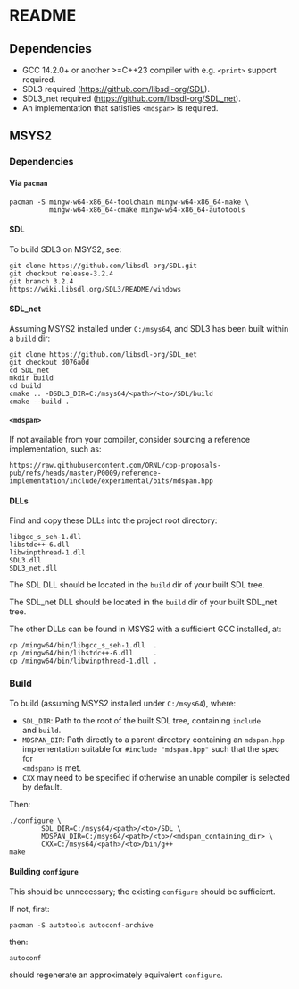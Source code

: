 # README

## Dependencies

- GCC 14.2.0+ or another >=C++23 compiler with e.g. `<print>` support required.
- SDL3 required (https://github.com/libsdl-org/SDL).
- SDL3_net required (https://github.com/libsdl-org/SDL_net).
- An implementation that satisfies `<mdspan>` is required.

## MSYS2

### Dependencies

#### Via `pacman`

    pacman -S mingw-w64-x86_64-toolchain mingw-w64-x86_64-make \
              mingw-w64-x86_64-cmake mingw-w64-x86_64-autotools

#### SDL

To build SDL3 on MSYS2, see:

    git clone https://github.com/libsdl-org/SDL.git
    git checkout release-3.2.4
    git branch 3.2.4
    https://wiki.libsdl.org/SDL3/README/windows

#### SDL_net

Assuming MSYS2 installed under `C:/msys64`, and SDL3 has been built within
a `build` dir:

    git clone https://github.com/libsdl-org/SDL_net
    git checkout d076a0d
    cd SDL_net
    mkdir build
    cd build
    cmake .. -DSDL3_DIR=C:/msys64/<path>/<to>/SDL/build
    cmake --build .

#### `<mdspan>`

If not available from your compiler, consider sourcing a reference
implementation, such as:

    https://raw.githubusercontent.com/ORNL/cpp-proposals-pub/refs/heads/master/P0009/reference-implementation/include/experimental/bits/mdspan.hpp

#### DLLs

Find and copy these DLLs into the project root directory:

    libgcc_s_seh-1.dll
    libstdc++-6.dll
    libwinpthread-1.dll
    SDL3.dll
    SDL3_net.dll

The SDL DLL should be located in the `build` dir of your built SDL tree.

The SDL_net DLL should be located in the `build` dir of your built SDL_net tree.

The other DLLs can be found in MSYS2 with a sufficient GCC installed, at:

    cp /mingw64/bin/libgcc_s_seh-1.dll  .
    cp /mingw64/bin/libstdc++-6.dll     .
    cp /mingw64/bin/libwinpthread-1.dll .

### Build

To build (assuming MSYS2 installed under `C:/msys64`), where:

- `SDL_DIR`: Path to the root of the built SDL tree, containing `include`  
and `build`.
- `MDSPAN_DIR`: Path directly to a parent directory containing an `mdspan.hpp`  
implementation suitable for `#include "mdspan.hpp"` such that the spec for  
`<mdspan>` is met.
- `CXX` may need to be specified if otherwise an unable compiler is selected
by default.

Then:

    ./configure \
            SDL_DIR=C:/msys64/<path>/<to>/SDL \
            MDSPAN_DIR=C:/msys64/<path>/<to>/<mdspan_containing_dir> \
            CXX=C:/msys64/<path>/<to>/bin/g++
    make

#### Building `configure`

This should be unnecessary; the existing `configure` should be sufficient.

If not, first:

    pacman -S autotools autoconf-archive

then:

    autoconf

should regenerate an approximately equivalent `configure`.